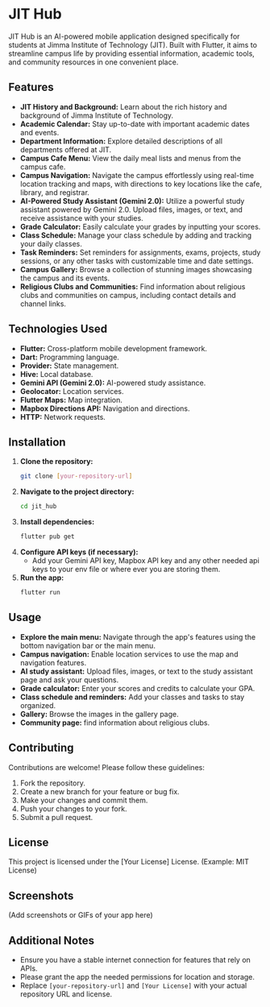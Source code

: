 # JIT Hub

JIT Hub is an AI-powered mobile application designed specifically for students at Jimma Institute of Technology (JIT). Built with Flutter, it aims to streamline campus life by providing essential information, academic tools, and community resources in one convenient place.

## Features

* **JIT History and Background:** Learn about the rich history and background of Jimma Institute of Technology.
* **Academic Calendar:** Stay up-to-date with important academic dates and events.
* **Department Information:** Explore detailed descriptions of all departments offered at JIT.
* **Campus Cafe Menu:** View the daily meal lists and menus from the campus cafe.
* **Campus Navigation:** Navigate the campus effortlessly using real-time location tracking and maps, with directions to key locations like the cafe, library, and registrar.
* **AI-Powered Study Assistant (Gemini 2.0):** Utilize a powerful study assistant powered by Gemini 2.0. Upload files, images, or text, and receive assistance with your studies.
* **Grade Calculator:** Easily calculate your grades by inputting your scores.
* **Class Schedule:** Manage your class schedule by adding and tracking your daily classes.
* **Task Reminders:** Set reminders for assignments, exams, projects, study sessions, or any other tasks with customizable time and date settings.
* **Campus Gallery:** Browse a collection of stunning images showcasing the campus and its events.
* **Religious Clubs and Communities:** Find information about religious clubs and communities on campus, including contact details and channel links.

## Technologies Used

* **Flutter:** Cross-platform mobile development framework.
* **Dart:** Programming language.
* **Provider:** State management.
* **Hive:** Local database.
* **Gemini API (Gemini 2.0):** AI-powered study assistance.
* **Geolocator:** Location services.
* **Flutter Maps:** Map integration.
* **Mapbox Directions API:** Navigation and directions.
* **HTTP:** Network requests.

## Installation

1.  **Clone the repository:**
    ```bash
    git clone [your-repository-url]
    ```
2.  **Navigate to the project directory:**
    ```bash
    cd jit_hub
    ```
3.  **Install dependencies:**
    ```bash
    flutter pub get
    ```
4.  **Configure API keys (if necessary):**
    * Add your Gemini API key, Mapbox API key and any other needed api keys to your env file or where ever you are storing them.
5.  **Run the app:**
    ```bash
    flutter run
    ```

## Usage

* **Explore the main menu:** Navigate through the app's features using the bottom navigation bar or the main menu.
* **Campus navigation:** Enable location services to use the map and navigation features.
* **AI study assistant:** Upload files, images, or text to the study assistant page and ask your questions.
* **Grade calculator:** Enter your scores and credits to calculate your GPA.
* **Class schedule and reminders:** Add your classes and tasks to stay organized.
* **Gallery:** Browse the images in the gallery page.
* **Community page:** find information about religious clubs.

## Contributing

Contributions are welcome! Please follow these guidelines:

1.  Fork the repository.
2.  Create a new branch for your feature or bug fix.
3.  Make your changes and commit them.
4.  Push your changes to your fork.
5.  Submit a pull request.

## License

This project is licensed under the [Your License] License. (Example: MIT License)

## Screenshots

(Add screenshots or GIFs of your app here)

## Additional Notes

* Ensure you have a stable internet connection for features that rely on APIs.
* Please grant the app the needed permissions for location and storage.
* Replace `[your-repository-url]` and `[Your License]` with your actual repository URL and license.
